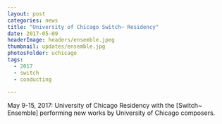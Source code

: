 ```yaml
---
layout: post
categories: news
title: "University of Chicago Switch~ Residency"
date: 2017-05-09
headerImage: headers/ensemble.jpeg
thumbnail: updates/ensemble.jpg
photosFolder: uchicago
tags:
  - 2017
  - switch
  - conducting

---
```


May 9-15, 2017: University of Chicago Residency with the [Switch~ Ensemble] performing new works by University of Chicago composers.

